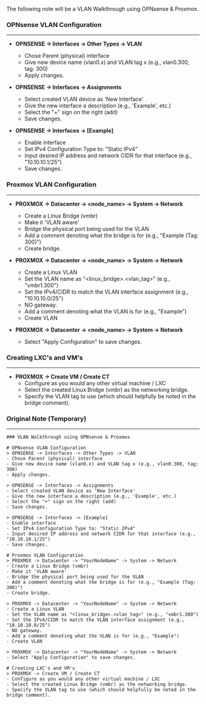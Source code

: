 
The following note will be a VLAN Walkthrough using OPNsense & Proxmox.

### OPNsense VLAN Configuration
---

- **OPNSENSE -> Interfaces -> Other Types -> VLAN**
	- Chose Parent (physical) interface
	- Give new device name (vlan0.x) and VLAN tag x (e.g., vlan0.300, tag: 300)
	- Apply changes.

- **OPNSENSE -> Interfaces -> Assignments**
	- Select created VLAN device as 'New Interface'
	- Give the new interface a description (e.g., 'Example', etc.)
	- Select the "+" sign on the right (add)
	- Save changes.


- **OPNSENSE -> Interfaces -> \[Example]**
	- Enable interface
	- Set IPv4 Configuration Type to: "Static IPv4"
	- Input desired IP address and network CIDR for that interface (e.g., "10.10.10.1/25")
	- Save changes.

### Proxmox VLAN Configuration
---

- **PROXMOX -> Datacenter -> <node_name> -> System -> Network**
	- Create a Linux Bridge (vmbr)
	- Make it 'VLAN aware'
	- Bridge the physical port being used for the VLAN
	- Add a comment denoting what the bridge is for (e.g., "Example (Tag: 300)")
	- Create bridge.

- **PROXMOX -> Datacenter -> <node_name> -> System -> Network**
	- Create a Linux VLAN
	- Set the VLAN name as "<linux_bridge>.<vlan_tag>" (e.g., "vmbr1.300")
	- Set the IPv4/CIDR to match the VLAN interface assignment (e.g., "10.10.10.0/25")
	- NO gateway.
	- Add a comment denoting what the VLAN is for (e.g., "Example")
	- Create VLAN

- **PROXMOX -> Datacenter -> <node_name> -> System -> Network**
	- Select "Apply Configuration" to save changes.

### Creating LXC's and VM's
---

- **PROXMOX -> Create VM / Create CT**
	- Configure as you would any other virtual machine / LXC
	- Select the created Linux Bridge (vmbr) as the networking bridge.
	- Specify the VLAN tag to use (which should helpfully be noted in the bridge comment).


### Original Note (Temporary)
---

```
### VLAN Walkthrough using OPNsense & Proxmox

# OPNsense VLAN Configuration
> OPNSENSE -> Interfaces -> Other Types -> VLAN
- Chose Parent (physical) interface
- Give new device name (vlan0.x) and VLAN tag x (e.g., vlan0.300, tag: 300)
- Apply changes.

> OPNSENSE -> Interfaces -> Assignments
- Select created VLAN device as 'New Interface'
- Give the new interface a description (e.g., 'Example', etc.)
- Select the "+" sign on the right (add)
- Save changes.

> OPNSENSE -> Interfaces -> [Example]
- Enable interface
- Set IPv4 Configuration Type to: "Static IPv4"
- Input desired IP address and network CIDR for that interface (e.g., "10.10.10.1/25")
- Save changes.

# Proxmox VLAN Configuration
> PROXMOX -> Datacenter -> "YourNodeName" -> System -> Network
- Create a Linux Bridge (vmbr)
- Make it 'VLAN aware'
- Bridge the physical port being used for the VLAN
- Add a comment denoting what the bridge is for (e.g., "Example (Tag: 300)")
- Create bridge.

> PROXMOX -> Datacenter -> "YourNodeName" -> System -> Network
- Create a Linux VLAN
- Set the VLAN name as "<linux_bridge>.<vlan_tag>" (e.g., "vmbr1.300")
- Set the IPv4/CIDR to match the VLAN interface assignment (e.g., "10.10.10.0/25")
- NO gateway.
- Add a comment denoting what the VLAN is for (e.g., "Example")
- Create VLAN

> PROXMOX -> Datacenter -> "YourNodeName" -> System -> Network
- Select "Apply Configuration" to save changes.

# Creating LXC's and VM's
> PROXMOX -> Create VM / Create CT
- Configure as you would any other virtual machine / LXC
- Select the created Linux Bridge (vmbr) as the networking bridge.
- Specify the VLAN tag to use (which should helpfully be noted in the bridge comment).
```
